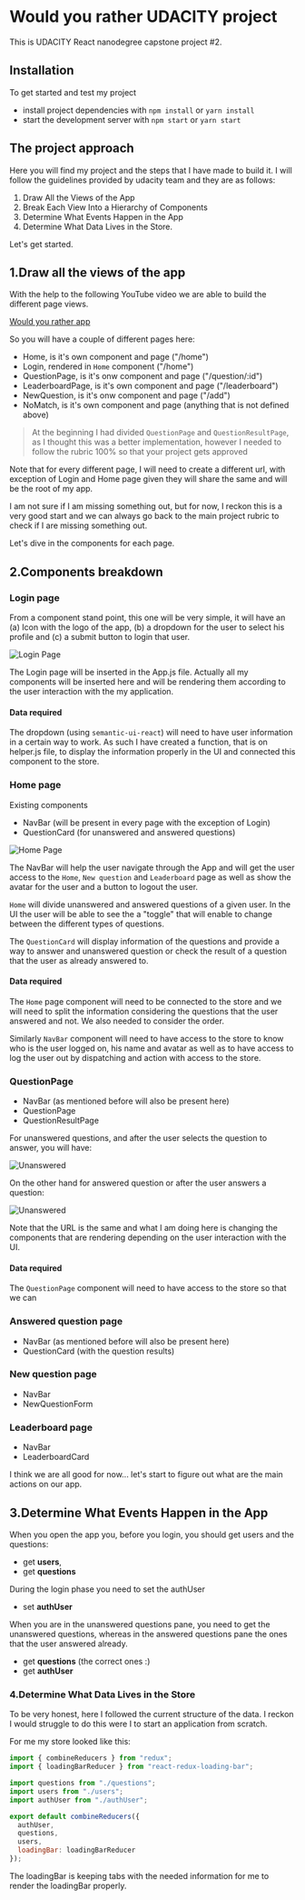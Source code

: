 # Would you rather UDACITY project

This is UDACITY React nanodegree capstone project #2. 

## Installation

To get started and test my project

- install project dependencies with `npm install` or `yarn install`
- start the development server with `npm start` or `yarn start`

## The project approach

Here you will find my project and the steps that I have made to build it. I will follow the guidelines provided by udacity team and they are as follows:

1. Draw All the Views of the App
2. Break Each View Into a Hierarchy of Components
3. Determine What Events Happen in the App
4. Determine What Data Lives in the Store.

Let's get started.

## 1.Draw all the views of the app

With the help to the following YouTube video we are able to build the different page views.

[Would you rather app](https://youtu.be/xfmSkLAL__Q)

So you will have a couple of different pages here:

- Home, is it's own component and page ("/home")
- Login, rendered in `Home` component ("/home")
- QuestionPage, is it's onw component and page ("/question/:id")
- LeaderboardPage, is it's own component and page ("/leaderboard")
- NewQuestion, is it's onw component and page ("/add")
- NoMatch, is it's own component and page (anything that is not defined above)

> At the beginning I had divided `QuestionPage` and `QuestionResultPage`, as I thought this was a better implementation, however I needed to follow the rubric 100% so that your project gets approved 

Note that for every different page, I will need to create a different url, with exception of Login and Home page given they will share the same and will be the root of my app.   

I am not sure if I am missing something out, but for now, I reckon this is a very good start and we can always go back to the main project rubric to check if I are missing something out.

Let's dive in the components for each page.

## 2.Components breakdown

### Login page

From a component stand point, this one will be very simple, it will have an (a) Icon with the logo of the app, (b) a dropdown for the user to select his profile and (c) a submit button to login that user.  

![Login Page](./src/Images/LoginApp.png)

The Login page will be inserted in the App.js file. Actually all my components will be inserted here and will be rendering them according to the user interaction with the my application.

#### Data required

The dropdown (using `semantic-ui-react`) will need to have user information in a certain way to work. As such I have created a function, that is on helper.js file, to display the information properly in the UI and connected this component to the store. 

### Home page

Existing components 
- NavBar (will be present in every page with the exception of Login)
- QuestionCard (for unanswered and answered questions)

![Home Page](./src/Images/HomeApp.png)

The NavBar will help the user navigate through the App and will get the user access to the `Home`, `New question` and `Leaderboard` page as well as show the avatar for the user and a button to logout the user. 

`Home` will divide unanswered and answered questions of a given user. In the UI the user will be able to see the a "toggle" that will enable to change between the different types of questions.

The `QuestionCard` will display information of the questions and provide a way to answer and unanswered question or check the result of a question that the user as already answered to. 

#### Data required

The `Home` page component will need to be connected to the store and we will need to split the information considering the questions that the user answered and not. We also needed to consider the order. 

Similarly `NavBar` component will need to have access to the store to know who is the user logged on, his name and avatar as well as to have access to log the user out by dispatching and action with access to the store. 


### QuestionPage

- NavBar (as mentioned before will also be present here)
- QuestionPage 
- QuestionResultPage 

For unanswered questions, and after the user selects the question to answer, you will have: 

![Unanswered](./src/images/QuestionApp.png)

On the other hand for answered question or after the user answers a question: 

![Unanswered](./src/images/ResultApp.png)

Note that the URL is the same and what I am doing here is changing the components that are rendering depending on the user interaction with the UI. 

#### Data required

The `QuestionPage` component will need to have access to the store so that we can 



### Answered question page

- NavBar (as mentioned before will also be present here)
- QuestionCard (with the question results)

### New question page

- NavBar
- NewQuestionForm

### Leaderboard page

- NavBar
- LeaderboardCard

I think we are all good for now... let's start to figure out what are the main actions on our app.

## 3.Determine What Events Happen in the App

When you open the app you, before you login, you should get users and the questions:

- get **users**,
- get **questions**

During the login phase you need to set the authUser

- set **authUser**

When you are in the unanswered questions pane, you need to get the unanswered questions, whereas in the answered questions pane the ones that the user answered already.

- get **questions** (the correct ones :)
- get **authUser**

### 4.Determine What Data Lives in the Store

To be very honest, here I followed the current structure of the data. I reckon I would struggle to do this were I to start an application from scratch. 

For me my store looked like this: 

```js 
import { combineReducers } from "redux";
import { loadingBarReducer } from "react-redux-loading-bar";

import questions from "./questions";
import users from "./users";
import authUser from "./authUser";

export default combineReducers({
  authUser,
  questions,
  users,
  loadingBar: loadingBarReducer
});

```

The loadingBar is keeping tabs with the needed information for me to render the loadingBar properly. 




